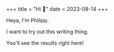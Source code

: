 +++
title = "Hi 👋"
date = 2023-08-14
+++

Heya, I'm Philipp.

I want to try out this writing thing. 

You'll see the results right here!